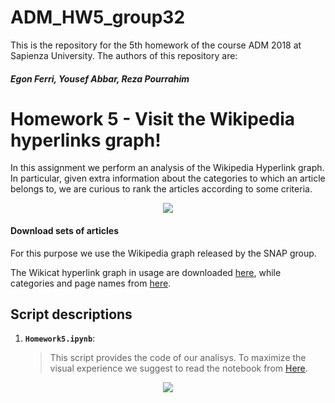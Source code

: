 # ADM_HW5_group32
This is the repository for the 5th homework of the course ADM 2018 at Sapienza University. The authors of this repository are: 
##### Egon Ferri, Yousef Abbar, Reza Pourrahim

# Homework 5 - Visit the Wikipedia hyperlinks graph!
In this assignment we perform an analysis of the Wikipedia Hyperlink graph. In particular, given extra information about the categories to which an article belongs to, we are curious to rank the articles according to some criteria. 

<div style="text-align:center"><img src ="https://cryptobriefing.com/wp-content/uploads/2018/04/Wikipedia-and-Request-Network-enable-donors-to-donate-in-cryptocurrency.jpg" /></div>

#### Download sets of articles
For this purpose we use the Wikipedia graph released by the SNAP group.

The Wikicat hyperlink graph in usage are downloaded [here](https://drive.google.com/file/d/1ghPJ4g6XMCUDFQ2JPqAVveLyytG8gBfL/view?usp=sharing), while categories and page names from [here](https://snap.stanford.edu/data/wiki-topcats.html).

## Script descriptions

1. __`Homework5.ipynb`__: 
	> This script provides the code of our analisys. To maximize the visual experience we suggest to read the notebook from [Here](https://nbviewer.jupyter.org/github/EgonFerri/ADM_HW5_group32/blob/master/HW5.ipynb?flush_cache=true).

<p align="center">
<img src="https://static1.squarespace.com/static/5a4fb547b0786969790f230b/t/5a626c17ec212d0fa48d9fe5/1516399656615/Wikipedia+Banner">
</p>
